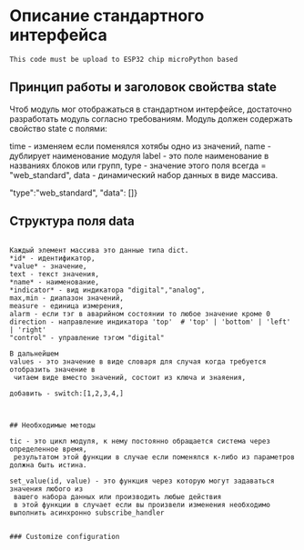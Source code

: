 # Описание стандартного интерфейса

```
This code must be upload to ESP32 chip microPython based 
```

## Принцип работы и заголовок свойства state

Чтоб модуль мог отображаться в стандартном интерфейсе, достаточно разработать модуль согласно требованиям.
Модуль должен содержать свойство state с полями:

time - изменяем если поменялся хотябы одно из значений,
name - дублирует наименование модуля
label - это поле наименование в названиях блоков или групп,
type - значение этого поля всегда = "web_standard",
data - динамический набор данных в виде массива.

"type":"web_standard", "data": []}


## Структура поля data
```

Каждый элемент массива это данные типа dict.
*id* - идентификатор,
*value* - значение,
text - текст значения,
*name* - наименование,
*indicator* - вид индикатора "digital","analog",
max,min - диапазон значений,
measure - единица измерения,
alarm - если тэг в аварийном состоянии то любое значение кроме 0
direction - направление индикатора 'top'  # 'top' | 'bottom' | 'left' | 'right'
"control" - управление тэгом "digital"

В дальнейшем
values - это значение в виде словаря для случая когда требуется отобразить значение в
 читаем виде вместо значений, состоит из ключа и знаяения,

добавить - switch:[1,2,3,4,] 



## Необходимые методы

tic - это цикл модуля, к нему постоянно обращается система через определенное время,
 результатом этой функции в случае если поменялся к-либо из параметров должна быть истина.

set_value(id, value) - это функция через которую могут задаваться значения любого из
 вашего набора данных или производить любые действия
 в этой функции в случает если вы произвели изменения необходимо выполнить асинхронно subscribe_handler


### Customize configuration

